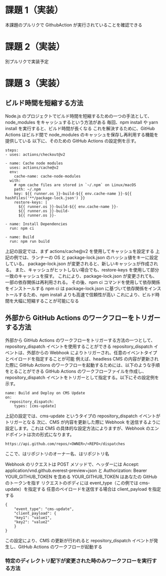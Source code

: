 # 課題 1（実装）

本課題のプルリクで GithubAction が実行されていることを確認できる

# 課題 2（実装）

別プルリクで実装予定

# 課題 3（実装）

## ビルド時間を短縮する方法

Node.js のプロジェクトでビルド時間を短縮するための一つの手法として、node_modules をキャッシュするという方法がある
毎回、npm install や yarn install を実行すると、ビルド時間が長くなる
これを解決するために、GitHub Actions はビルド間で node_modules のキャッシュを保存し再利用する機能を提供している
以下に、そのための GitHub Actions の設定例を示す。

```
steps:
- uses: actions/checkout@v2

- name: Cache node modules
  uses: actions/cache@v2
  env:
    cache-name: cache-node-modules
  with:
    # npm cache files are stored in `~/.npm` on Linux/macOS
    path: ~/.npm
    key: ${{ runner.os }}-build-${{ env.cache-name }}-${{ hashFiles('**/package-lock.json') }}
    restore-keys: |
      ${{ runner.os }}-build-${{ env.cache-name }}-
      ${{ runner.os }}-build-
      ${{ runner.os }}-

- name: Install Dependencies
  run: npm ci

- name: Build
  run: npm run build
```

上記の設定では、まず actions/cache@v2 を使用してキャッシュを設定する
上記の例では、ランナーの OS と package-lock.json のハッシュ値をキーに設定している。
package-lock.json が変更されると、新しいキャッシュが作成される。
また、キャッシュがヒットしない場合でも、restore-keys を使用して部分一致のキャッシュを探す。
これにより、package-lock.json が変更されても、一部の依存関係は再利用される。
その後、npm ci コマンドを使用して依存関係をインストールする
npm ci は package-lock.json に基づいて依存関係をインストールするため、npm install よりも高速で信頼性が高い
これにより、ビルド時間を大幅に短縮することが可能になる

## 外部から GitHub Actions のワークフローをトリガーする方法

外部から GitHub Actions のワークフローをトリガーする方法の一つとして、repository_dispatch イベントを使用することができる
repository_dispatch イベントは、外部からの Webhook によりトリガーされ、任意のイベントタイプとペイロードを指定することが可能
例えば、headless CMS の内容が更新された際に GitHub Actions のワークフローを起動するためには、以下のような手順をとることができる
GitHub Actions のワークフローファイルを作成し、repository_dispatch イベントをトリガーとして指定する。以下にその設定例を示す。

```
name: Build and Deploy on CMS Update
on:
  repository_dispatch:
    types: [cms-update]
```

上記の設定では、cms-update というタイプの repository_dispatch イベントがトリガーとなる
次に、CMS が内容を更新した際に Webhook を送信するように設定します。これは CMS の具体的な設定方法によりますが、Webhook のエンドポイントは次の形式になります。

```
https://api.github.com/repos/<OWNER>/<REPO>/dispatches
```

ここで、<OWNER>はリポジトリのオーナー名、<REPO>はリポジトリ名

Webhook のリクエストは POST メソッドで、ヘッダーには Accept: application/vnd.github.everest-preview+json と Authorization: Bearer YOUR_GITHUB_TOKEN を含める
YOUR_GITHUB_TOKEN はあなたの GitHub のトークンを指す
リクエストのボディには event_type（この例では cms-update）を指定する
任意のペイロードを送信する場合は client_payload を指定する

```
{
    "event_type": "cms-update",
    "client_payload": {
    "key1": "value1",
    "key2": "value2"
    }
}
```

この設定により、CMS の更新が行われると repository_dispatch イベントが発生し、GitHub Actions のワークフローが起動する

### 特定のディレクトリ配下が変更された時のみワークフローを実行する方法
